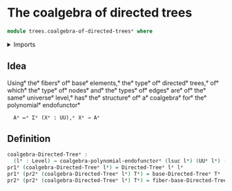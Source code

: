 # The coalgebra of directed trees

```agda
module trees.coalgebra-of-directed-treesᵉ where
```

<details><summary>Imports</summary>

```agda
open import foundation.dependent-pair-typesᵉ
open import foundation.universe-levelsᵉ

open import trees.bases-directed-treesᵉ
open import trees.coalgebras-polynomial-endofunctorsᵉ
open import trees.directed-treesᵉ
open import trees.fibers-directed-treesᵉ
```

</details>

## Idea

Usingᵉ theᵉ fibersᵉ ofᵉ baseᵉ elements,ᵉ theᵉ typeᵉ ofᵉ directedᵉ trees,ᵉ ofᵉ whichᵉ theᵉ typeᵉ
ofᵉ nodesᵉ andᵉ theᵉ typesᵉ ofᵉ edgesᵉ areᵉ ofᵉ theᵉ sameᵉ universeᵉ level,ᵉ hasᵉ theᵉ
structureᵉ ofᵉ aᵉ coalgebraᵉ forᵉ theᵉ polynomialᵉ endofunctorᵉ

```text
  Aᵉ ↦ᵉ Σᵉ (Xᵉ : UU),ᵉ Xᵉ → Aᵉ
```

## Definition

```agda
coalgebra-Directed-Treeᵉ :
  (lᵉ : Level) → coalgebra-polynomial-endofunctorᵉ (lsuc lᵉ) (UUᵉ lᵉ) (λ Xᵉ → Xᵉ)
pr1ᵉ (coalgebra-Directed-Treeᵉ lᵉ) = Directed-Treeᵉ lᵉ lᵉ
pr1ᵉ (pr2ᵉ (coalgebra-Directed-Treeᵉ lᵉ) Tᵉ) = base-Directed-Treeᵉ Tᵉ
pr2ᵉ (pr2ᵉ (coalgebra-Directed-Treeᵉ lᵉ) Tᵉ) = fiber-base-Directed-Treeᵉ Tᵉ
```